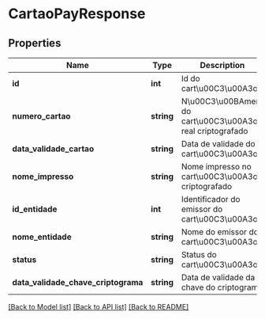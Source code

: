 # CartaoPayResponse

## Properties
Name | Type | Description | Notes
------------ | ------------- | ------------- | -------------
**id** | **int** | Id do cart\u00C3\u00A3o | [optional] 
**numero_cartao** | **string** | N\u00C3\u00BAmero do cart\u00C3\u00A3o real criptografado | [optional] 
**data_validade_cartao** | **string** | Data de validade do cart\u00C3\u00A3o | [optional] 
**nome_impresso** | **string** | Nome impresso no cart\u00C3\u00A3o criptografado | [optional] 
**id_entidade** | **int** | Identificador do emissor do cart\u00C3\u00A3o | [optional] 
**nome_entidade** | **string** | Nome do emissor do cart\u00C3\u00A3o | [optional] 
**status** | **string** | Status do cart\u00C3\u00A3o | [optional] 
**data_validade_chave_criptograma** | **string** | Data de validade da chave do criptograma | [optional] 

[[Back to Model list]](../README.md#documentation-for-models) [[Back to API list]](../README.md#documentation-for-api-endpoints) [[Back to README]](../README.md)


